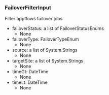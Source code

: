 ### FailoverFilterInput
Filter appflows failover jobs

- failoverStatus: a list of FailoverStatusEnums
  - None
- failoverType: FailoverTypeEnum
  - None
- source: a list of System.Strings
  - None
- targetSite: a list of System.Strings
  - None
- timeGt: DateTime
  - None
- timeLt: DateTime
  - None
